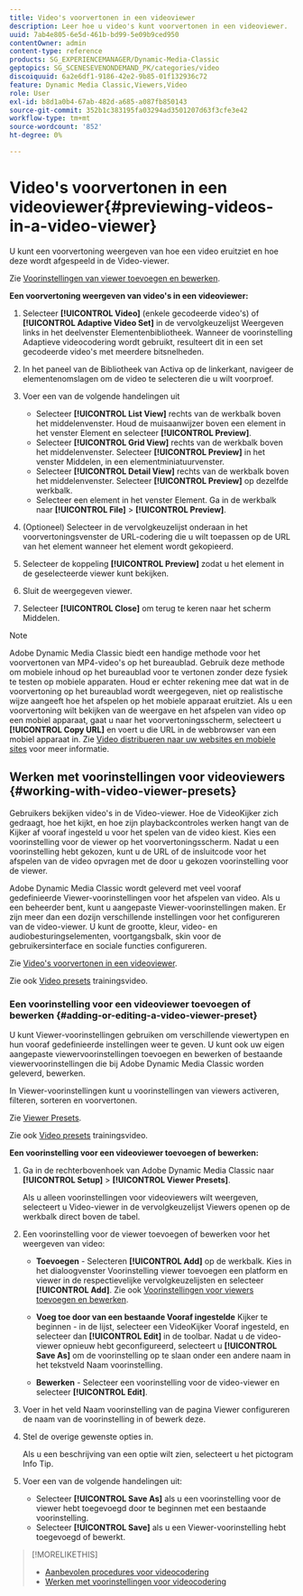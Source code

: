 ```yaml
---
title: Video's voorvertonen in een videoviewer
description: Leer hoe u video's kunt voorvertonen in een videoviewer.
uuid: 7ab4e805-6e5d-461b-bd99-5e09b9ced950
contentOwner: admin
content-type: reference
products: SG_EXPERIENCEMANAGER/Dynamic-Media-Classic
geptopics: SG_SCENESEVENONDEMAND_PK/categories/video
discoiquuid: 6a2e6df1-9186-42e2-9b85-01f132936c72
feature: Dynamic Media Classic,Viewers,Video
role: User
exl-id: b8d1a0b4-67ab-482d-a685-a087fb850143
source-git-commit: 352b1c383195fa03294ad3501207d63f3cfe3e42
workflow-type: tm+mt
source-wordcount: '852'
ht-degree: 0%

---
```


# Video&#39;s voorvertonen in een videoviewer{#previewing-videos-in-a-video-viewer}

U kunt een voorvertoning weergeven van hoe een video eruitziet en hoe deze wordt afgespeeld in de Video-viewer.

Zie [Voorinstellingen van viewer toevoegen en bewerken](application-setup.md#adding_and_editing_viewer_presets).

**Een voorvertoning weergeven van video&#39;s in een videoviewer:**

1. Selecteer **[!UICONTROL Video]** (enkele gecodeerde video&#39;s) of **[!UICONTROL Adaptive Video Set]** in de vervolgkeuzelijst Weergeven links in het deelvenster Elementenbibliotheek. Wanneer de voorinstelling Adaptieve videocodering wordt gebruikt, resulteert dit in een set gecodeerde video&#39;s met meerdere bitsnelheden.
1. In het paneel van de Bibliotheek van Activa op de linkerkant, navigeer de elementenomslagen om de video te selecteren die u wilt voorproef.
1. Voer een van de volgende handelingen uit

   * Selecteer **[!UICONTROL List View]** rechts van de werkbalk boven het middelenvenster. Houd de muisaanwijzer boven een element in het venster Element en selecteer **[!UICONTROL Preview]**.
   * Selecteer **[!UICONTROL Grid View]** rechts van de werkbalk boven het middelenvenster. Selecteer **[!UICONTROL Preview]** in het venster Middelen, in een elementminiatuurvenster.
   * Selecteer **[!UICONTROL Detail View]** rechts van de werkbalk boven het middelenvenster. Selecteer **[!UICONTROL Preview]** op dezelfde werkbalk.
   * Selecteer een element in het venster Element. Ga in de werkbalk naar **[!UICONTROL File]** > **[!UICONTROL Preview]**.

1. (Optioneel) Selecteer in de vervolgkeuzelijst onderaan in het voorvertoningsvenster de URL-codering die u wilt toepassen op de URL van het element wanneer het element wordt gekopieerd.
1. Selecteer de koppeling **[!UICONTROL Preview]** zodat u het element in de geselecteerde viewer kunt bekijken.
1. Sluit de weergegeven viewer.
1. Selecteer **[!UICONTROL Close]** om terug te keren naar het scherm Middelen.

>[!NOTE]
>
>Adobe Dynamic Media Classic biedt een handige methode voor het voorvertonen van MP4-video&#39;s op het bureaublad. Gebruik deze methode om mobiele inhoud op het bureaublad voor te vertonen zonder deze fysiek te testen op mobiele apparaten. Houd er echter rekening mee dat wat in de voorvertoning op het bureaublad wordt weergegeven, niet op realistische wijze aangeeft hoe het afspelen op het mobiele apparaat eruitziet. Als u een voorvertoning wilt bekijken van de weergave en het afspelen van video op een mobiel apparaat, gaat u naar het voorvertoningsscherm, selecteert u **[!UICONTROL Copy URL]** en voert u die URL in de webbrowser van een mobiel apparaat in. Zie [Video distribueren naar uw websites en mobiele sites](deploying-video-websites-mobile-sites.md#deploying_video_to_your_websites_and_mobile_sites) voor meer informatie.

## Werken met voorinstellingen voor videoviewers {#working-with-video-viewer-presets}

Gebruikers bekijken video&#39;s in de Video-viewer. Hoe de VideoKijker zich gedraagt, hoe het kijkt, en hoe zijn playbackcontroles werken hangt van de Kijker af vooraf ingesteld u voor het spelen van de video kiest. Kies een voorinstelling voor de viewer op het voorvertoningsscherm. Nadat u een voorinstelling hebt gekozen, kunt u de URL of de insluitcode voor het afspelen van de video opvragen met de door u gekozen voorinstelling voor de viewer.

Adobe Dynamic Media Classic wordt geleverd met veel vooraf gedefinieerde Viewer-voorinstellingen voor het afspelen van video. Als u een beheerder bent, kunt u aangepaste Viewer-voorinstellingen maken. Er zijn meer dan een dozijn verschillende instellingen voor het configureren van de video-viewer. U kunt de grootte, kleur, video- en audiobesturingselementen, voortgangsbalk, skin voor de gebruikersinterface en sociale functies configureren.

Zie [Video&#39;s voorvertonen in een videoviewer](previewing-videos-video-viewer.md#previewing_videos_in_a_video_viewer).

Zie ook [Video presets](https://s7d5.scene7.com/s7viewers/html5/VideoViewer.html?videoserverurl=https://s7d5.scene7.com/is/content/&amp;emailurl=https://s7d5.scene7.com/s7/emailFriend&amp;serverUrl=https://s7d5.scene7.com/is/image/&amp;config=Scene7SharedAssets/Universal_HTML5_Video&amp;contenturl=https://s7d5.scene7.com/skins/&amp;asset=S7tutorials/549_video-presets_converted%20renamed_Done-AVS) trainingsvideo.

### Een voorinstelling voor een videoviewer toevoegen of bewerken {#adding-or-editing-a-video-viewer-preset}

U kunt Viewer-voorinstellingen gebruiken om verschillende viewertypen en hun vooraf gedefinieerde instellingen weer te geven. U kunt ook uw eigen aangepaste viewervoorinstellingen toevoegen en bewerken of bestaande viewervoorinstellingen die bij Adobe Dynamic Media Classic worden geleverd, bewerken.

In Viewer-voorinstellingen kunt u voorinstellingen van viewers activeren, filteren, sorteren en voorvertonen.

Zie [Viewer Presets](application-setup.md#viewer_presets).

Zie ook [Video presets](https://s7d5.scene7.com/s7viewers/html5/VideoViewer.html?videoserverurl=https://s7d5.scene7.com/is/content/&amp;emailurl=https://s7d5.scene7.com/s7/emailFriend&amp;serverUrl=https://s7d5.scene7.com/is/image/&amp;config=Scene7SharedAssets/Universal_HTML5_Video&amp;contenturl=https://s7d5.scene7.com/skins/&amp;asset=S7tutorials/549_video-presets_converted%20renamed_Done-AVS) trainingsvideo.

**Een voorinstelling voor een videoviewer toevoegen of bewerken:**

1. Ga in de rechterbovenhoek van Adobe Dynamic Media Classic naar **[!UICONTROL Setup]** > **[!UICONTROL Viewer Presets]**.

   Als u alleen voorinstellingen voor videoviewers wilt weergeven, selecteert u Video-viewer in de vervolgkeuzelijst Viewers openen op de werkbalk direct boven de tabel.

1. Een voorinstelling voor de viewer toevoegen of bewerken voor het weergeven van video:

   * **Toevoegen**  - Selecteren  **[!UICONTROL Add]** op de werkbalk. Kies in het dialoogvenster Voorinstelling viewer toevoegen een platform en viewer in de respectievelijke vervolgkeuzelijsten en selecteer **[!UICONTROL Add]**.
   Zie ook [Voorinstellingen voor viewers toevoegen en bewerken](application-setup.md#adding_and_editing_viewer_presets).

   * **Voeg toe door van een bestaande Vooraf ingestelde**  Kijker te beginnen - in de lijst, selecteer een VideoKijker Vooraf ingesteld, en selecteer dan  **[!UICONTROL Edit]** in de toolbar.
   Nadat u de video-viewer opnieuw hebt geconfigureerd, selecteert u **[!UICONTROL Save As]** om de voorinstelling op te slaan onder een andere naam in het tekstveld Naam voorinstelling.

   * **Bewerken**  - Selecteer een voorinstelling voor de video-viewer en selecteer  **[!UICONTROL Edit]**.



1. Voer in het veld Naam voorinstelling van de pagina Viewer configureren de naam van de voorinstelling in of bewerk deze.
1. Stel de overige gewenste opties in.

   Als u een beschrijving van een optie wilt zien, selecteert u het pictogram Info Tip.

1. Voer een van de volgende handelingen uit:

   * Selecteer **[!UICONTROL Save As]** als u een voorinstelling voor de viewer hebt toegevoegd door te beginnen met een bestaande voorinstelling.
   * Selecteer **[!UICONTROL Save]** als u een Viewer-voorinstelling hebt toegevoegd of bewerkt.

>[!MORELIKETHIS]
>
>* [Aanbevolen procedures voor videocodering](uploading-encoding-videos.md#best_practices_for_video_encoding)
>* [Werken met voorinstellingen voor videocodering](uploading-encoding-videos.md#working_with_video_encoding_presets)

